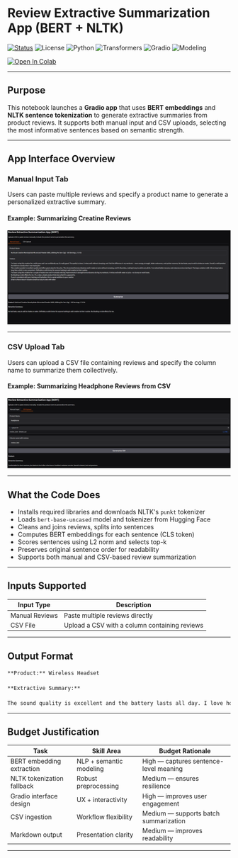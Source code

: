 #  Review Extractive Summarization App (BERT + NLTK)

[![Status](https://img.shields.io/badge/status-live-green)](https://github.com/cwattsnogueira/rating-predictor-spam-detection-review-summarizer)
![License](https://img.shields.io/badge/license-MIT-blue)
![Python](https://img.shields.io/badge/python-3.10%2B-yellow)
![Transformers](https://img.shields.io/badge/transformers-BERT%20base-lightblue)
![Gradio](https://img.shields.io/badge/UI-gradio%20interactive-orange)
![Modeling](https://img.shields.io/badge/modeling-extractive--summarization-purple)

<a href="https://colab.research.google.com/github/cwattsnogueira/rating-predictor-spam-detection-review-summarizer/blob/main/15_02_review_summarization_bert_base_uncased.ipynb" target="_parent">
  <img src="https://colab.research.google.com/assets/colab-badge.svg" alt="Open In Colab"/>
</a>

---

##  Purpose

This notebook launches a **Gradio app** that uses **BERT embeddings** and **NLTK sentence tokenization** to generate extractive summaries from product reviews. It supports both manual input and CSV uploads, selecting the most informative sentences based on semantic strength.

---

##  App Interface Overview

###  Manual Input Tab

Users can paste multiple reviews and specify a product name to generate a personalized extractive summary.

####  Example: Summarizing Creatine Reviews

![Creatine Review Summary](./output/sum_rev.png)

---

###  CSV Upload Tab

Users can upload a CSV file containing reviews and specify the column name to summarize them collectively.

####  Example: Summarizing Headphone Reviews from CSV

![CSV Summarization](./output/csv_sum.png)

---

##  What the Code Does

- Installs required libraries and downloads NLTK's `punkt` tokenizer
- Loads `bert-base-uncased` model and tokenizer from Hugging Face
- Cleans and joins reviews, splits into sentences
- Computes BERT embeddings for each sentence (CLS token)
- Scores sentences using L2 norm and selects top-k
- Preserves original sentence order for readability
- Supports both manual and CSV-based review summarization

---

##  Inputs Supported

| Input Type     | Description |
|----------------|-------------|
| Manual Reviews | Paste multiple reviews directly |
| CSV File       | Upload a CSV with a column containing reviews |

---

##  Output Format

```markdown
**Product:** Wireless Headset

**Extractive Summary:**

The sound quality is excellent and the battery lasts all day. I love how comfortable they feel during long calls. Noise cancellation works surprisingly well even in busy environments.
```

---

##  Budget Justification

| Task                              | Skill Area               | Budget Rationale |
|-----------------------------------|--------------------------|------------------|
| BERT embedding extraction         | NLP + semantic modeling  | High — captures sentence-level meaning |
| NLTK tokenization fallback        | Robust preprocessing     | Medium — ensures resilience |
| Gradio interface design           | UX + interactivity       | High — improves user engagement |
| CSV ingestion                     | Workflow flexibility     | Medium — supports batch summarization |
| Markdown output                   | Presentation clarity     | Medium — improves readability |

---